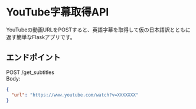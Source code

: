# YouTube字幕取得API

YouTubeの動画URLをPOSTすると、英語字幕を取得して仮の日本語訳とともに返す簡単なFlaskアプリです。

## エンドポイント
POST /get_subtitles  
Body:
```json
{
  "url": "https://www.youtube.com/watch?v=XXXXXXX"
}
